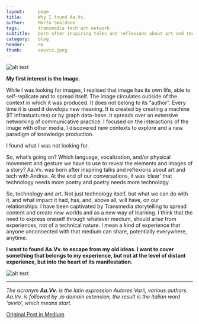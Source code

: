 ```yaml
---
layout:     page
title:      Why I found Aa.Vv.
author:     Marta Smaldone
tags: 		transmedia tech art network
subtitle:  	born after inspiring talks and reflexions about art and tech
category:   blog
header:     no
thumb:      aavvio.jpeg
---
```

<!-- Start Writing Below in Markdown -->

![alt text](https://cdn-images-1.medium.com/max/800/1*ZNm3s64Lmp2h8J3u5zc6eg.jpeg "Logo Title Text 1")

**My first interest is the Image.**

While I was looking for images, I realised that image has its own life, able to self-replicate and to spread itself.
The image circulates outiside of the context in which it was produced. It does not belong to its “author”.
Every time it is used it develops new meaning.
It is created by creating a machine (IT infrastuctures) or by graph data-base.
It spreads over an extensive networking of communicative practice.
I focused on the interactions of the image with other media, I discovered new contexts to explore and a new paradigm of knowledge production.

I found what I was not looking for.

So, what’s going on? Which language, vocalization, and/or physical movement and gesture we have to use to reveal the elements and images of a story?
Aa.Vv. was born after inspiring talks and reflexions about art and tech with Andrea. At the end of our conversations, it was ‘clear’ that technology needs more poetry and poetry needs more technology.

So, technology and art. Not just technology itself, but what we can do with it, and what impact it had, has, and, above all, will have, on our relationships.
I have been captivated by Transmedia storytelling to spread content and create new worlds and as a new way of learning. I think that the need to express oneself through whatever medium, should arise from experiences, not of a technical nature.
I mean a kind of experience that anyone unconnected with that medium can share, potentially everywhere, anytime.



**I want to found Aa.Vv. to escape from my old ideas. I want to cover something that belongs to my experience, but not at the level of distant experience, but into the heart of its manifestation.**




![alt text](https://cdn-images-1.medium.com/max/800/1*9CQ1vCjkCRqm_EwvGRE-Fw.png "Logo Title Text 1")



---

_The acronym **Aa.Vv.** is the latin expression Autores Varii, various authors. Aa.Vv. is followed by .io domain extension, the result is the italian word ‘avvio’, which means start._


[Original Post in Medium](https://ablog.aavv.io/why-i-found-aa-vv-cd6c35d94c70)

